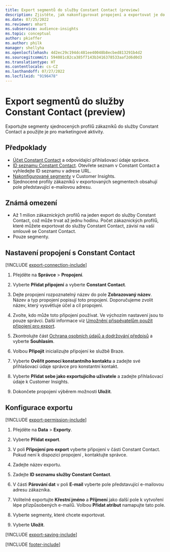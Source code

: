 ```yaml
---
title: Export segmentů do služby Constant Contact (preview)
description: Zjistěte, jak nakonfigurovat propojení a exportovat je do Constant Contact.
ms.date: 07/25/2022
ms.reviewer: mhart
ms.subservice: audience-insights
ms.topic: conceptual
author: pkieffer
ms.author: philk
manager: shellyha
ms.openlocfilehash: 4d2ec29c194dc481ee40048b8ecbed813291b4d2
ms.sourcegitcommit: 594081c82ca385f7143b3416378533aaf2d6d0d3
ms.translationtype: HT
ms.contentlocale: cs-CZ
ms.lasthandoff: 07/27/2022
ms.locfileid: "9196478"
---
```

# <a name="export-segments-to-constant-contact-preview"></a>Export segmentů do služby Constant Contact (preview)

Exportujte segmenty sjednocených profilů zákazníků do služby Constant Contact a použijte je pro marketingové aktivity.

## <a name="prerequisites"></a>Předpoklady

- [Účet Constant Contact](https://www.constantcontact.com/account-home) a odpovídající přihlašovací údaje správce.
- [ID seznamu Constant Contact](https://app.constantcontact.com/pages/contacts/ui#lists). Otevřete seznam v Constant Contact a vyhledejte ID seznamu v adrese URL.
- [Nakonfigurované segmenty](segments.md) v Customer Insights.
- Sjednocené profily zákazníků v exportovaných segmentech obsahují pole představující e-mailovou adresu.

## <a name="known-limitations"></a>Známá omezení

- Až 1 milion zákaznických profilů na jeden export do služby Constant Contact, což může trvat až jednu hodinu. Počet zákaznických profilů, které můžete exportovat do služby Constant Contact, závisí na vaší smlouvě se Constant Contact.
- Pouze segmenty.

## <a name="set-up-connection-to-constant-contact"></a>Nastavení propojení s Constant Contact

[!INCLUDE [export-connection-include](includes/export-connection-admn.md)]

1. Přejděte na **Správce** > **Propojení**.

1. Vyberte **Přidat připojení** a vyberte **Constant Contact**.

1. Dejte propojení rozpoznatelný název do pole **Zobrazovaný název**. Název a typ propojení popisují toto propojení. Doporučujeme zvolit název, který vysvětluje účel a cíl propojení.

1. Zvolte, kdo může toto připojení používat. Ve výchozím nastavení jsou to pouze správci. Další informace viz [Umožnění přispěvatelům použít připojení pro export](connections.md#allow-contributors-to-use-a-connection-for-exports).

1. Zkontrolujte část [Ochrana osobních údajů a dodržování předpisů](connections.md#data-privacy-and-compliance) a vyberte **Souhlasím**.

1. Volbou **Připojit** inicializujte připojení ke službě Braze.

1. Vyberte **Ověřit pomocí konstantního kontaktu** a zadejte své přihlašovací údaje správce pro konstantní kontakt.

1. Vyberte **Přidat sebe jako exportujícího uživatele** a zadejte přihlašovací údaje k Customer Insights.

1. Dokončete propojení výběrem možnosti **Uložit**.

## <a name="configure-an-export"></a>Konfigurace exportu

[!INCLUDE [export-permission-include](includes/export-permission.md)]

1. Přejděte na **Data** > **Exporty**.

1. Vyberte **Přidat export**.

1. V poli **Připojení pro export** vyberte připojení v části Constant Contact. Pokud není k dispozici propojení , kontaktujte správce.

1. Zadejte název exportu.

1. Zadejte **ID seznamu služby Constant Contact**.

1. V části **Párování dat** v poli **E-mail** vyberte pole představující e-mailovou adresu zákazníka.

1. Volitelně exportujte **Křestní jméno** a **Příjmení** jako další pole k vytvoření lépe přizpůsobených e-mailů. Volbou **Přidat atribut** namapujte tato pole.

1. Vyberte segmenty, které chcete exportovat.

1. Vyberte **Uložit**.

[!INCLUDE [export-saving-include](includes/export-saving.md)]

[!INCLUDE [footer-include](includes/footer-banner.md)]
